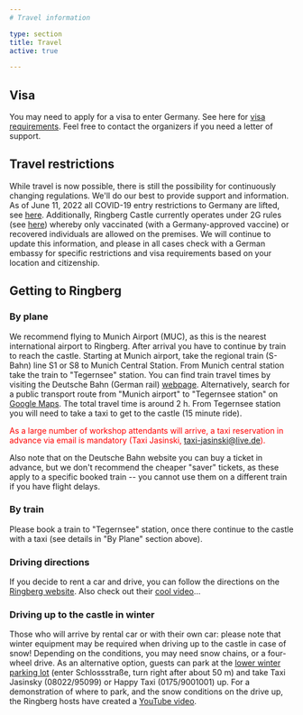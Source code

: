 ```yaml
---
# Travel information

type: section
title: Travel
active: true

---
```


## <i class="fa-solid fa-road-barrier"></i> Visa

You may need to apply for a visa to enter Germany. See here for [visa requirements](https://www.auswaertiges-amt.de/en/visa-service/visabestimmungen-node).
Feel free to contact the organizers if you need a letter of support.

## <i class="fa-solid fa-triangle-exclamation"></i> Travel restrictions

While travel is now possible, there is still the possibility for continuously changing regulations. We'll do our best to provide support and information.
As of June 11, 2022 all COVID-19 entry restrictions to Germany are lifted, see [here](https://www.auswaertiges-amt.de/en/coronavirus/2317268).
Additionally, Ringberg Castle currently operates under 2G rules (see [here](https://www.schloss-ringberg.de/125843/corona)) whereby only vaccinated (with a Germany-approved vaccine) or recovered individuals are allowed on the premises.
We will continue to update this information, and please in all cases check with a German embassy for specific restrictions and visa requirements based on your location and citizenship.

<!--
Entry to Germany is limited to nationals from EU member states, Switzerland, Liechtenstein, Norway, Iceland, and those vaccinated with [vaccines approved in Germany](https://covid19.trackvaccines.org/country/germany/). Exceptions are possible for [researchers and scientists](https://www-bmi-bund-de.translate.goog/SharedDocs/faqs/DE/themen/bevoelkerungsschutz/coronavirus/reisebeschraenkungen-grenzkontrollen/IV-reisebeschraenkungen-im-aussereuropaeischen-luft-und-seeverkehr-einreisen-aus-drittstaat/welche-fachkraefte-und-hoch-qualifizierte-arbeitnehmer-duerfen-einreisen.html?_x_tr_sl=de&_x_tr_tl=en&_x_tr_hl=en&_x_tr_pto=wapp), but we recommend checking with your local German embassy to confirm if these apply to you. Travelers are obligated to provide evidence of a negative COVID-19 PCR test and proof of vaccination or recovery upon entering the country. Additionally, MPIA and HdA are currently operating under 2G rules whereby only vaccinated (with a Germany-approved vaccine) or recovered individuals are allowed on the premises. We will continue to update this information, and please check with a German embassy for specific restrictions and visa requirements based on your location and citizenship.
-->

## Getting to Ringberg

<!-- <p style="color:red;">Update below.</p> -->

### <i class="fa-solid fa-plane"></i> By plane

We recommend flying to Munich Airport (MUC), as this is the nearest international airport to Ringberg.
After arrival you have to continue by train to reach the castle. Starting at Munich airport, take the regional train (S-Bahn) line S1 or S8 to Munich Central Station.
From Munich central station take the train to "Tegernsee" station. You can find train travel times by visiting the
Deutsche Bahn (German rail) [webpage](https://www.bahn.com/en). Alternatively, search for a public transport route from
"Munich airport" to "Tegernsee station" on [Google Maps](https://www.google.de/maps/dir/Munich+International+Airport,+Nordallee+25,+85356+M%C3%BCnchen-Flughafen/Tegernsee/@48.0329904,11.3529496,10z/data=!3m1!4b1!4m18!4m17!1m5!1m1!1s0x479e135923da6d45:0xe3c57a853a56cf4b!2m2!1d11.7764347!2d48.3509684!1m5!1m1!1s0x479d8c219a91bd33:0x41d25a40937a060!2m2!1d11.758016!2d47.7131524!2m3!6e0!7e2!8j1667743200!3e3). The total travel time is around 2 h.
From Tegernsee station you will need to take a taxi to get to the castle (15 minute ride). 

<p style="color:red;">As a large number of workshop attendants will arrive,
a taxi reservation in advance via email is mandatory (Taxi Jasinski, <a href="mailto:taxi-jasinski@live.de">taxi-jasinski@live.de</a>).</p>
Also note that on the Deutsche Bahn website you can buy a ticket in advance,
but we don't recommend the cheaper "saver" tickets,
as these apply to a specific booked train --
you cannot use them on a different train if you have flight delays.

### <i class="fa-solid fa-train"></i> By train

Please book a train to "Tegernsee" station,
once there continue to the castle with a taxi
(see details in "By Plane" section above).


### <i class="fa-solid fa-road"></i> Driving directions
If you decide to rent a car and drive, you can follow the directions on the [Ringberg website](https://www.schloss-ringberg.de/convention-site/contact).
Also check out their [cool video](https://youtu.be/uELPUedThlI)...

### <i class="fa-solid fa-snowflake"></i> Driving up to the castle in winter

Those who will arrive by rental car or with their own car: please note that winter equipment may be required
when driving up to the castle in case of snow! Depending on the conditions, you may need snow chains,
or a four-wheel drive. As an alternative option, guests can park
at the <a href="https://goo.gl/maps/nHMrQQVm8xS2uWSD6">lower winter parking lot</a>
(enter Schlossstraße, turn right after about 50 m) and take
Taxi Jasinsky (08022/95099) or Happy Taxi (0175/9001001) up.
For a demonstration of where to park, and the snow conditions on the drive up, 
the Ringberg hosts have created a <a href="https://youtu.be/Jj0xSUXGKhQ">YouTube video</a>.
